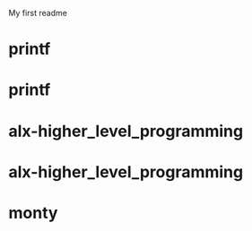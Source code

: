My first readme
# printf
# printf
# alx-higher_level_programming
# alx-higher_level_programming
# monty
